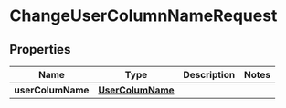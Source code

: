 
# ChangeUserColumnNameRequest

## Properties
Name | Type | Description | Notes
------------ | ------------- | ------------- | -------------
**userColumName** | [**UserColumName**](UserColumName.md) |  | 



